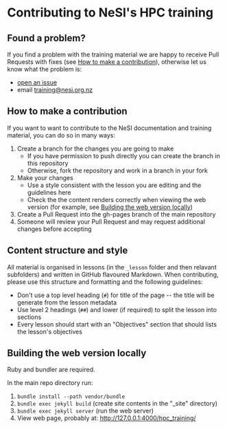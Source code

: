 # Contributing to NeSI's HPC training

## Found a problem?

If you find a problem with the training material we are happy to receive Pull Requests with fixes
(see [How to make a contribution](#how-to-make-a-contribution)), otherwise let us know what the problem is:

* [open an issue](https://github.com/nesi/hpc_training/issues)
* email [training@nesi.org.nz](mailto:training@nesi.org.nz)

## How to make a contribution

If you want to want to contribute to the NeSI documentation and training material, you can do so in many ways:

1. Create a branch for the changes you are going to make
   * If you have permission to push directly you can create the branch in this repository
   * Otherwise, fork the repository and work in a branch in your fork
2. Make your changes
   * Use a style consistent with the lesson you are editing and the guidelines here
   * Check the the content renders correctly when viewing the web version (for example, 
     see [Building the web version locally](#building-the-web-version-locally))
3. Create a Pull Request into the gh-pages branch of the main repository
4. Someone will review your Pull Request and may request additional changes before accepting

## Content structure and style

All material is organised in lessons (in the `_lesson` folder and then relavant subfolders) and
written in GitHub flavoured Markdown. When contributing, please use this structure and formatting
and the following guidelines:

* Don't use a top level heading (`#`) for title of the page -- the title will be generate from the
  lesson metadata
* Use level 2 headings (`##`) and lower (if required) to split the lesson into sections
* Every lesson should start with an "Objectives" section that should lists the lesson's objectives

## Building the web version locally

Ruby and bundler are required.

In the main repo directory run:

1. `bundle install --path vendor/bundle`
2. `bundle exec jekyll build` (create site contents in the "_site" directory)
3. `bundle exec jekyll server` (run the web server)
4. View web page, probably at: http://127.0.0.1:4000/hpc_training/
